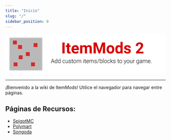 ```yaml
---
title: "Inicio"
slug: "/"
sidebar_position: 0
---
```


![Cabecera](https://github.com/CodeDoctorDE/ItemMods/blob/develop/assets/header.png?raw=true)

---

¡Bienvenido a la wiki de ItemMods! Utilice el navegador para navegar entre páginas.

## Páginas de Recursos:

* [SpigotMC](https://www.spigotmc.org/resources/72461/)
* [Polymart](https://polymart.org/resource/15)
* [Songoda](https://songoda.com/marketplace/product/162)
